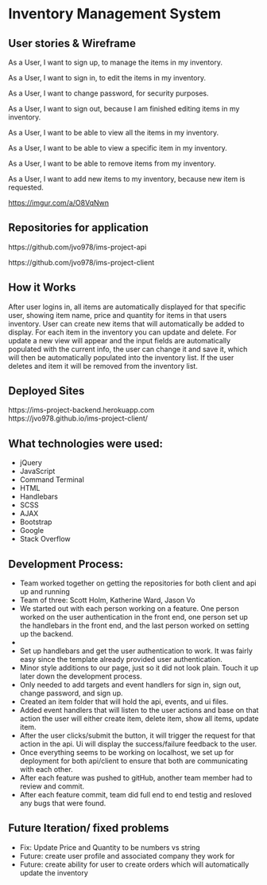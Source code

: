 <h1>Inventory Management System</h1>

<h2>User stories & Wireframe</h2>

As a User, I want to sign up, to manage the items in my inventory.

As a User, I want to sign in, to edit the items in my inventory.

As a User, I want to change password, for security purposes.

As a User, I want to sign out, because I am finished editing items in my inventory.

As a User, I want to be able to view all the items in my inventory.

As a User, I want to be able to view a specific item in my inventory.

As a User, I want to be able to remove items from my inventory.

As a User, I want to add new items to my inventory, because new item is requested.

https://imgur.com/a/O8VqNwn

<h2> Repositories for application</h2>
<p>https://github.com/jvo978/ims-project-api</p>
<p>https://github.com/jvo978/ims-project-client</p>

<h2>How it Works</h2>
<p>After user logins in, all items are automatically displayed for that specific
user, showing item name, price and quantity for items in that users inventory.
User can create new items that will automatically be added to display.
For each item in the inventory you can update and delete. For update a new
view will appear and the input fields are automatically populated with the
current info, the user can change it and save it, which will then be automatically
populated into the inventory list. If the user deletes and item it will be
removed from the inventory list.</p>

<h2>Deployed Sites</h2>
https://ims-project-backend.herokuapp.com
<br>
https://jvo978.github.io/ims-project-client/

<h2>What technologies were used:</h2>
<ul>
<li>jQuery</li>
<li>JavaScript</li>
<li>Command Terminal</li>
<li>HTML</li>
<li>Handlebars</li>
<li>SCSS</li>
<li>AJAX</li>
<li>Bootstrap</li>
<li>Google</li>
<li>Stack Overflow</li>
</ul>

<h2>Development Process:</h2>
<ul>
<li>Team worked together on getting the repositories for both client and api up and running</li>
<li>Team of three: Scott Holm, Katherine Ward, Jason Vo</li>
<li>We started out with each person working on a feature. One person worked on the user authentication in the front end, one person set up the handlebars in the front end, and the last person worked on setting up the backend.<li>
<li>Set up handlebars and get the user authentication to work. It was fairly easy since the template already provided user authentication.</li>
<li>Minor style additions to our page, just so it did not look plain. Touch it up later down the development process.</li>
<li>Only needed to add targets and event handlers for sign in, sign out, change password, and sign up.</li>
<li>Created an item folder that will hold the api, events, and ui files.</li>
<li>Added event handlers that will listen to the user actions and base on that action the user will either create item, delete item, show all items, update item.</li>
<li>After the user clicks/submit the button, it will trigger the request for that action in the api. Ui will display the success/failure feedback to the user.</li>
<li>Once everything seems to be working on localhost, we set up for deployment for both api/client to ensure that both are communicating with each other.</li>
<li>After each feature was pushed to gitHub, another team member had to review and commit.</li>
<li>After each feature commit, team did full end to end testig and resloved any bugs that were found.</li>
</ul>

<h2>Future Iteration/ fixed problems</h2>
<ul>
<li>Fix: Update Price and Quantity to be numbers vs string</li>
<li>Future: create user profile and associated company they work for</li>
<li>Future: create ability for user to create orders which will automatically
update the inventory</li>
</ul>
